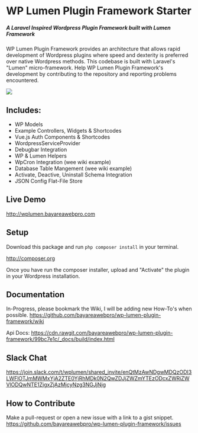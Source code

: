 # WP Lumen Plugin Framework Starter

##### A Laravel Inspired Wordpress Plugin Framework built with Lumen Framework

WP Lumen Plugin Framework provides an architecture that allows rapid development of Wordpress plugins where speed and dexterity is preferred over native Wordpress methods. This codebase is built with Laravel's "Lumen" micro-framework.  Help WP Lumen Plugin Framework's development by contributing to the repository and reporting problems encountered.

![](https://cdn.rawgit.com/bayareawebpro/wp-lumen-plugin-framework/60a708a9/resources/assets/screenshots/preview.png)


## Includes:
* WP Models
* Example Controllers, Widgets & Shortcodes
* Vue.js Auth Components & Shortcodes
* WordpressServiceProvider
* Debugbar Integration
* WP & Lumen Helpers
* WpCron Integration (wee wiki example)
* Database Table Mangement (wee wiki example)
* Activate, Deactive, Uninstall Schema Integration
* JSON Config Flat-File Store

## Live Demo
http://wplumen.bayareawebpro.com

## Setup

Download this package and run ```php composer install``` in your terminal.

http://composer.org

Once you have run the composer installer, upload and "Activate" the plugin in your Wordpress installation.

## Documentation

In-Progress, please bookmark the Wiki, I will be adding new How-To's when possible.
https://github.com/bayareawebpro/wp-lumen-plugin-framework/wiki

Api Docs: https://cdn.rawgit.com/bayareawebpro/wp-lumen-plugin-framework/99bc7e1c/_docs/build/index.html

## Slack Chat
https://join.slack.com/t/wplumen/shared_invite/enQtMzAwNDgwMDQzODI3LWFlOTJmMWMxYjA2ZTE0YjRhMDk0N2QwZDJjZWZmYTEzODcxZWRiZWVlODQwNTE1ZjgxZjAzMjcyNzg3NGJjNjg

## How to Contribute

Make a pull-request or open a new issue with a link to a gist snippet.
https://github.com/bayareawebpro/wp-lumen-plugin-framework/issues
